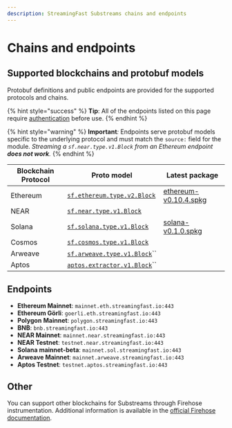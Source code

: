 ```yaml
---
description: StreamingFast Substreams chains and endpoints
---
```


# Chains and endpoints

## Supported blockchains and protobuf models

Protobuf definitions and public endpoints are provided for the supported protocols and chains.&#x20;

{% hint style="success" %}
**Tip**: All of the endpoints listed on this page require [authentication](authentication.md) before use.
{% endhint %}

{% hint style="warning" %}
**Important**_:_ Endpoints serve protobuf models specific to the underlying protocol and must match the `source:` field for the module. _Streaming a `sf.near.type.v1.Block` from an Ethereum endpoint **does not work**._
{% endhint %}

| Blockchain Protocol | Proto model                                                                                                                                     | Latest package                                                                                                        |
| ------------------- | ----------------------------------------------------------------------------------------------------------------------------------------------- | --------------------------------------------------------------------------------------------------------------------- |
| Ethereum            | [`sf.ethereum.type.v2.Block`](https://github.com/streamingfast/firehose-ethereum/blob/develop/proto/sf/ethereum/type/v2/type.proto)             | [ethereum-v0.10.4.spkg](https://github.com/streamingfast/sf-ethereum/releases/download/v0.10.2/ethereum-v0.10.4.spkg) |
| NEAR                | [`sf.near.type.v1.Block`](https://github.com/streamingfast/firehose-near/blob/develop/proto/sf/near/type/v1/type.proto)                         |                                                                                                                       |
| Solana              | [`sf.solana.type.v1.Block`](https://github.com/streamingfast/firehose-solana/blob/develop/proto/sf/solana/type/v1/type.proto)                   | [solana-v0.1.0.spkg](https://github.com/streamingfast/sf-solana/releases/download/v0.1.0/solana-v0.1.0.spkg)          |
| Cosmos              | [`sf.cosmos.type.v1.Block`](https://github.com/figment-networks/proto-cosmos/blob/main/sf/cosmos/type/v1/type.proto)                            |                                                                                                                       |
| Arweave             | [`sf.arweave.type.v1.Block`](https://github.com/streamingfast/firehose-arweave/blob/develop/proto/sf/arweave/type/v1/type.proto)``              |                                                                                                                       |
| Aptos               | [`aptos.extractor.v1.Block`](https://github.com/aptos-labs/aptos-core/blob/main/crates/aptos-protos/proto/aptos/extractor/v1/extractor.proto)`` |                                                                                                                       |

## Endpoints

* **Ethereum Mainnet**: `mainnet.eth.streamingfast.io:443`
* **Ethereum Görli**: `goerli.eth.streamingfast.io:443`
* **Polygon** **Mainnet**: `polygon.streamingfast.io:443`
* **BNB**: `bnb.streamingfast.io:443`
* **NEAR Mainnet**: `mainnet.near.streamingfast.io:443`
* **NEAR Testnet**: `testnet.near.streamingfast.io:443`
* **Solana mainnet-beta**: `mainnet.sol.streamingfast.io:443`
* **Arweave Mainnet**: `mainnet.arweave.streamingfast.io:443`
* **Aptos Testnet**: `testnet.aptos.streamingfast.io:443`

## Other

You can support other blockchains for Substreams through Firehose instrumentation. Additional information is available in the [official Firehose documentation](https://firehose.streamingfast.io/).
